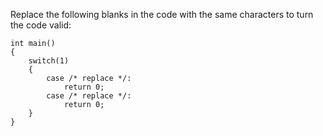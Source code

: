 Replace the following blanks in the code with the same characters to turn the code valid:

```
int main()
{
    switch(1)
    {
        case /* replace */:
            return 0;
        case /* replace */:
            return 0;
    }
}
```
